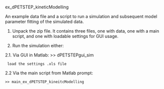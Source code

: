 ex_dPETSTEP_kineticModelling

An example data file and a script to run a simulation and subsequent model parameter fitting of the simulated data.

1.   Unpack the zip file. It contains three files, one with data, one with a main script, and one with loadable settings for GUI usage.

2.   Run the simulation either:

2.1. Via GUI in Matlab:
	 >> dPETSTEPgui_sim
	 
	 load the settings .xls file
	
2.2 Via the main script from Matlab prompt:

    >> main_ex_dPETSTEP_kineitcModelling